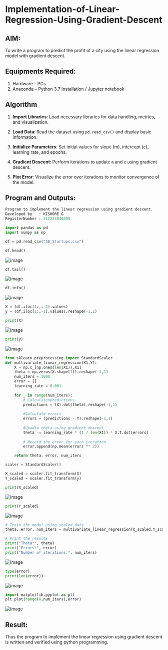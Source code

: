 # Implementation-of-Linear-Regression-Using-Gradient-Descent

## AIM:
To write a program to predict the profit of a city using the linear regression model with gradient descent.

## Equipments Required:
1. Hardware – PCs
2. Anaconda – Python 3.7 Installation / Jupyter notebook

## Algorithm
1. **Import Libraries**: Load necessary libraries for data handling, metrics, and visualization.

2. **Load Data**: Read the dataset using `pd.read_csv()` and display basic information.

3. **Initialize Parameters**: Set initial values for slope (m), intercept (c), learning rate, and epochs.

4. **Gradient Descent**: Perform iterations to update `m` and `c` using gradient descent.

5. **Plot Error**: Visualize the error over iterations to monitor convergence of the model.

## Program and Outputs:
```python
Program to implement the linear regression using gradient descent.
Developed by   : KISHORE G
RegisterNumber : 212223040099
```

```python
import pandas as pd
import numpy as np
```
```python
df = pd.read_csv("50_Startups.csv")
```

```python
df.head()
```

![image](https://github.com/user-attachments/assets/f3f07f6c-f734-4fca-b6c4-6e520471e9b0)


```python
df.tail()
```

![image](https://github.com/user-attachments/assets/a28e10e2-43c0-495b-8502-4fca2d4b86ae)


```python
df.info()
```

![image](https://github.com/user-attachments/assets/7643f4f4-f04f-4c47-b29b-67cbeef5fbaf)


```python
X = (df.iloc[1:,:-2].values)
y = (df.iloc[1:,-1].values).reshape(-1,1)
```

```python
print(X)
```

![image](https://github.com/user-attachments/assets/7c8fd303-e9cc-4063-94ac-92156aa749eb)


```python
print(y)
```

![image](https://github.com/user-attachments/assets/6c77d7e6-964b-4b51-89ef-06d5e0b938c9)


```python
from sklearn.preprocessing import StandardScaler
def multivariate_linear_regression(X1,Y):
    X = np.c_[np.ones(len(X1)),X1]
    theta = np.zeros(X.shape[1]).reshape(-1,1)
    num_iters = 1000
    error = []
    learning_rate = 0.001
    
    for _ in range(num_iters):
        # Calculatenpredictions
        predictions = (X).dot(theta).reshape(-1,1)
        
        #Calculate errors
        errors = (predictions - Y).reshape(-1,1)
        
        #Upadte theta using gradient descent
        theta -= learning_rate * (1 / len(X1)) * X.T.dot(errors)
        
        # Record the error for each iteration
        error.append(np.mean(errors ** 2))

    return theta, error, num_iters
```

```python
scaler = StandardScaler()
```

```python
X_scaled = scaler.fit_transform(X)
Y_scaled = scaler.fit_transform(y)
```

```python
print(X_scaled)
```

![image](https://github.com/user-attachments/assets/313fe356-8ed2-4827-9dcb-37bcd5a1b7f3)


```python
print(Y_scaled)
```

![image](https://github.com/user-attachments/assets/c8b2e70a-d214-4151-a49c-abd50f27d10e)


```python
# Train the model using scaled data
theta, error, num_iters = multivariate_linear_regression(X_scaled,Y_scaled)
```

```python
# Print the results
print("Theta:", theta)
print("Errors:", error)
print("Number of iterations:", num_iters)
```

![image](https://github.com/user-attachments/assets/38008b31-d2e0-46a8-aa2c-2d9f8c7a7147)


```python
type(error)
print(len(error))
```
![image](https://github.com/user-attachments/assets/2e9bfe19-4538-404e-b3a0-ab2ec0f4d1df)


```PYTHON
import matplotlib.pyplot as plt
plt.plot(range(0,num_iters),error)
```

![image](https://github.com/user-attachments/assets/59268074-24a3-4062-a71a-d65e25a29c17)

## Result:
Thus the program to implement the linear regression using gradient descent is written and verified using python programming.
